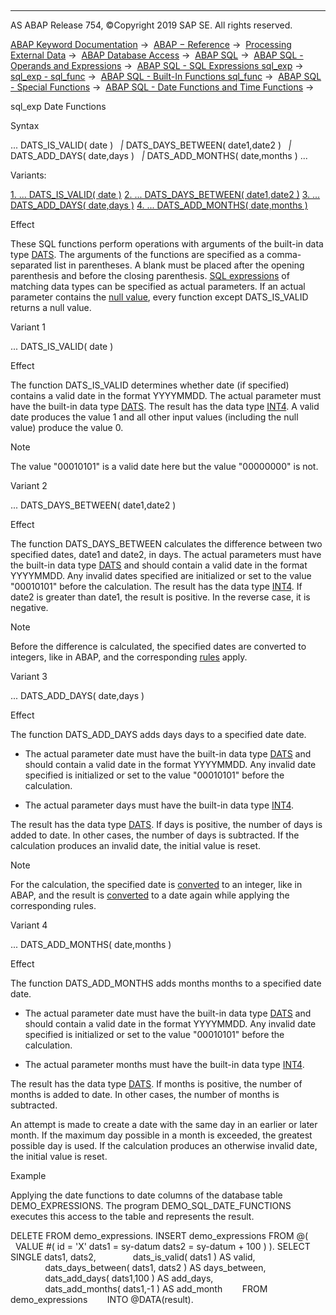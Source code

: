   

* * *

AS ABAP Release 754, ©Copyright 2019 SAP SE. All rights reserved.

[ABAP Keyword Documentation](javascript:call_link\('abenabap.htm'\)) →  [ABAP − Reference](javascript:call_link\('abenabap_reference.htm'\)) →  [Processing External Data](javascript:call_link\('abenabap_language_external_data.htm'\)) →  [ABAP Database Access](javascript:call_link\('abenabap_sql.htm'\)) →  [ABAP SQL](javascript:call_link\('abenopensql.htm'\)) →  [ABAP SQL - Operands and Expressions](javascript:call_link\('abenopen_sql_operands.htm'\)) →  [ABAP SQL - SQL Expressions sql\_exp](javascript:call_link\('abapsql_expr.htm'\)) →  [sql\_exp - sql\_func](javascript:call_link\('abensql_builtin_func.htm'\)) →  [ABAP SQL - Built-In Functions sql\_func](javascript:call_link\('abenopen_sql_builtin_functions.htm'\)) →  [ABAP SQL - Special Functions](javascript:call_link\('abenopen_sql_special_functions.htm'\)) →  [ABAP SQL - Date Functions and Time Functions](javascript:call_link\('abenopen_sql_date_time_functions.htm'\)) → 

sql\_exp Date Functions

Syntax

... DATS\_IS\_VALID( date )
  *|* DATS\_DAYS\_BETWEEN( date1,date2 )
  *|* DATS\_ADD\_DAYS( date,days )
  *|* DATS\_ADD\_MONTHS( date,months ) ...

Variants:

[1\. ... DATS\_IS\_VALID( date )](#!ABAP_VARIANT_1@1@)
[2\. ... DATS\_DAYS\_BETWEEN( date1,date2 )](#!ABAP_VARIANT_2@2@)
[3\. ... DATS\_ADD\_DAYS( date,days )](#!ABAP_VARIANT_3@3@)
[4\. ... DATS\_ADD\_MONTHS( date,months )](#!ABAP_VARIANT_4@4@)

Effect

These SQL functions perform operations with arguments of the built-in data type [DATS](javascript:call_link\('abenddic_builtin_types.htm'\)). The arguments of the functions are specified as a comma-separated list in parentheses. A blank must be placed after the opening parenthesis and before the closing parenthesis. [SQL expressions](javascript:call_link\('abapsql_expr.htm'\)) of matching data types can be specified as actual parameters. If an actual parameter contains the [null value](javascript:call_link\('abennull_value_glosry.htm'\) "Glossary Entry"), every function except DATS\_IS\_VALID returns a null value.

Variant 1

... DATS\_IS\_VALID( date )

Effect

The function DATS\_IS\_VALID determines whether date (if specified) contains a valid date in the format YYYYMMDD. The actual parameter must have the built-in data type [DATS](javascript:call_link\('abenddic_builtin_types.htm'\)). The result has the data type [INT4](javascript:call_link\('abenddic_builtin_types.htm'\)). A valid date produces the value 1 and all other input values (including the null value) produce the value 0.

Note

The value "00010101" is a valid date here but the value "00000000" is not.

Variant 2

... DATS\_DAYS\_BETWEEN( date1,date2 )

Effect

The function DATS\_DAYS\_BETWEEN calculates the difference between two specified dates, date1 and date2, in days. The actual parameters must have the built-in data type [DATS](javascript:call_link\('abenddic_builtin_types.htm'\)) and should contain a valid date in the format YYYYMMDD. Any invalid dates specified are initialized or set to the value "00010101" before the calculation. The result has the data type [INT4](javascript:call_link\('abenddic_builtin_types.htm'\)). If date2 is greater than date1, the result is positive. In the reverse case, it is negative.

Note

Before the difference is calculated, the specified dates are converted to integers, like in ABAP, and the corresponding [rules](javascript:call_link\('abenconversion_type_d.htm'\)) apply.

Variant 3

... DATS\_ADD\_DAYS( date,days )

Effect

The function DATS\_ADD\_DAYS adds days days to a specified date date.

-   The actual parameter date must have the built-in data type [DATS](javascript:call_link\('abenddic_builtin_types.htm'\)) and should contain a valid date in the format YYYYMMDD. Any invalid date specified is initialized or set to the value "00010101" before the calculation.

-   The actual parameter days must have the built-in data type [INT4](javascript:call_link\('abenddic_builtin_types.htm'\)).

The result has the data type [DATS](javascript:call_link\('abenddic_builtin_types.htm'\)). If days is positive, the number of days is added to date. In other cases, the number of days is subtracted. If the calculation produces an invalid date, the initial value is reset.

Note

For the calculation, the specified date is [converted](javascript:call_link\('abenconversion_type_d.htm'\)) to an integer, like in ABAP, and the result is [converted](javascript:call_link\('abenconversion_type_ibs.htm'\)) to a date again while applying the corresponding rules.

Variant 4

... DATS\_ADD\_MONTHS( date,months )

Effect

The function DATS\_ADD\_MONTHS adds months months to a specified date date.

-   The actual parameter date must have the built-in data type [DATS](javascript:call_link\('abenddic_builtin_types.htm'\)) and should contain a valid date in the format YYYYMMDD. Any invalid date specified is initialized or set to the value "00010101" before the calculation.

-   The actual parameter months must have the built-in data type [INT4](javascript:call_link\('abenddic_builtin_types.htm'\)).

The result has the data type [DATS](javascript:call_link\('abenddic_builtin_types.htm'\)). If months is positive, the number of months is added to date. In other cases, the number of months is subtracted.

An attempt is made to create a date with the same day in an earlier or later month. If the maximum day possible in a month is exceeded, the greatest possible day is used. If the calculation produces an otherwise invalid date, the initial value is reset.

Example

Applying the date functions to date columns of the database table DEMO\_EXPRESSIONS. The program DEMO\_SQL\_DATE\_FUNCTIONS executes this access to the table and represents the result.

DELETE FROM demo\_expressions.
INSERT demo\_expressions FROM @(
  VALUE #( id = 'X' dats1 = sy-datum dats2 = sy-datum + 100 ) ).
SELECT SINGLE dats1, dats2,
              dats\_is\_valid( dats1 ) AS valid,
              dats\_days\_between( dats1, dats2 ) AS days\_between,
              dats\_add\_days( dats1,100 ) AS add\_days,
              dats\_add\_months( dats1,-1 ) AS add\_month
       FROM demo\_expressions
       INTO @DATA(result).